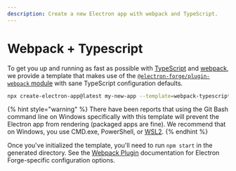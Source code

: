 ```yaml
---
description: Create a new Electron app with webpack and TypeScript.
---
```


# Webpack + Typescript

To get you up and running as fast as possible with [TypeScript](https://www.typescriptlang.org/) and [webpack](https://webpack.js.org/), we provide a template that makes use of the [`@electron-forge/plugin-webpack` module](../config/plugins/webpack.md) with sane TypeScript configuration defaults.

```bash
npx create-electron-app@latest my-new-app --template=webpack-typescript
```

{% hint style="warning" %}
There have been reports that using the Git Bash command line on Windows specifically with this template will prevent the Electron app from rendering (packaged apps are fine). We recommend that on Windows, you use CMD.exe, PowerShell, or [WSL2](../guides/developing-with-wsl.md).
{% endhint %}

Once you've initialized the template, you'll need to run `npm start` in the generated directory. See the [Webpack Plugin](../config/plugins/webpack.md) documentation for Electron Forge-specific configuration options.
